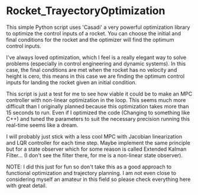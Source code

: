 # Rocket_TrayectoryOptimization
This simple Python script uses 'Casadi' a very powerful optimization library to optimize the control inputs of a rocket. You can choose the initial and final conditions for the rocket and the optimizer will find the optimum control inputs.

I've always loved optimization, which I feel is a really elegant way to solve problems (especially in control engineering and dynamic systems). In this case, the final conditions are met when the rocket has no velocity and height is cero, this means in this case we are finding the optimum control inputs for landing the rocket given an initial condition.

This script is just a test for me to see how viable it could be to make an MPC controller with non-linear optimization in the loop. This seems much more difficult than I originally planned because this optimization takes more than 15 seconds to run. Even if I optimized the code (Changing to something like C++) and tuned the parameters to suit the necessary precision running this real-time seems like a dream.

I will probably just stick with a less cool MPC with Jacobian linearization and LQR controller for each time step. Maybe implement the same principle but for a state observer which for some reason is called Extended Kalman Filter... (I don't see the filter there, for me is a non-linear state observer).

NOTE: I did this just for fun so don't take this as a good approach to functional optimization and trajectory planning. I am not even close to considering myself an amateur in this field so please check everything here with great detail.
